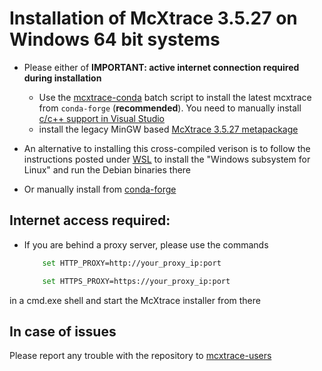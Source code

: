 # Installation of McXtrace 3.5.27 on Windows 64 bit systems

* Please either of **IMPORTANT: active internet connection required during installation** 
  * Use the [mcxtrace-conda](mcxtrace-conda.bat) batch script to install
    the latest mcxtrace from  `conda-forge` (**recommended**). You need
    to manually install [c/c++ support in Visual Studio](https://learn.microsoft.com/en-us/cpp/build/building-on-the-command-line?view=msvc-170#download-and-install-the-tools)
  * install the legacy MinGW based [McXtrace 3.5.27 metapackage](https://download.mcxtrace.org/mcxtrace-3.5.27/Windows/McXtrace-Metapackage-3.5.27-win64.exe)
 
* An alternative to installing this cross-compiled verison is to follow the instructions
posted under [WSL](WSL/README.md) to install the "Windows subsystem for Linux" and run the Debian binaries there
* Or manually install from [conda-forge](../conda/README.md)

## Internet access required:
* If you are behind a proxy server, please use the commands
	```bash
		set HTTP_PROXY=http://your_proxy_ip:port
	```
	```bash
		set HTTPS_PROXY=https://your_proxy_ip:port
	```
in a cmd.exe shell and start the McXtrace installer from there	

## In case of issues
Please report any trouble with the repository to [mcxtrace-users](mailto:mcxtrace-users@mcxtrace.org)

